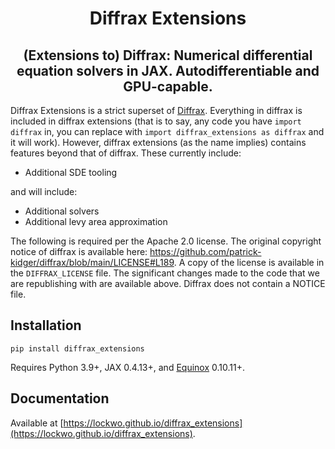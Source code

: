 <h1 align='center'>Diffrax Extensions</h1>
<h2 align='center'>(Extensions to) Diffrax: Numerical differential equation solvers in JAX. Autodifferentiable and GPU-capable.</h2>

Diffrax Extensions is a strict superset of [Diffrax](https://github.com/patrick-kidger/diffrax). Everything in diffrax is included in diffrax extensions (that is to say, any code you have `import diffrax` in, you can replace with `import diffrax_extensions as diffrax` and it will work). However, diffrax extensions (as the name implies) contains features beyond that of diffrax. These currently include:

- Additional SDE tooling

and will include:

- Additional solvers
- Additional levy area approximation

The following is required per the Apache 2.0 license. The original copyright notice of diffrax is available here: https://github.com/patrick-kidger/diffrax/blob/main/LICENSE#L189. A copy of the license is available in the `DIFFRAX_LICENSE` file. The significant changes made to the code that we are republishing with are available above. Diffrax does not contain a NOTICE file.

## Installation

```
pip install diffrax_extensions
```

Requires Python 3.9+, JAX 0.4.13+, and [Equinox](https://github.com/patrick-kidger/equinox) 0.10.11+.

## Documentation

Available at [https://lockwo.github.io/diffrax_extensions](https://lockwo.github.io/diffrax_extensions).
